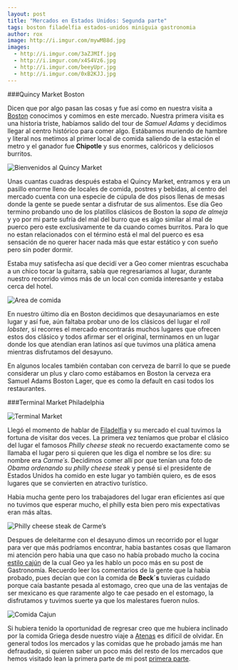 ```yaml
---
layout: post
title: "Mercados en Estados Unidos: Segunda parte"
tags: boston filadelfia estados-unidos miniguia gastronomia
author: rox
image: http://i.imgur.com/mywMB8d.jpg
images:
  - http://i.imgur.com/3aZJMIf.jpg
  - http://i.imgur.com/x4S4Vz6.jpg
  - http://i.imgur.com/beeyUpr.jpg
  - http://i.imgur.com/0xB2KJJ.jpg
---
```

###Quincy Market Boston

Dicen que por algo pasan las cosas y fue así como en nuestra visita a [Boston](/tag/boston/) conocimos y comimos en este mercado. Nuestra primera visita es una historia triste, habíamos salido del tour de *Samuel Adams* y decidimos llegar al centro histórico para comer algo. Estábamos muriendo de hambre y literal nos metimos al primer local de comida saliendo de la estación el metro y el ganador fue **Chipotle** y sus enormes, calóricos y deliciosos burritos. 

![Bienvenidos al Quincy Market](http://i.imgur.com/3aZJMIf.jpg)

Unas cuantas cuadras después estaba el Quincy Market, entramos y era un pasillo enorme lleno de locales de comida, postres y bebidas, al centro del mercado cuenta con una especie de cúpula de dos pisos llenas de mesas donde la gente se puede sentar a disfrutar de sus alimentos. Ese día Geo termino probando uno de los platillos clásicos de Boston la *sopa de almeja* y yo por mi parte sufría del mal del burro que es algo similar al mal de puerco pero este exclusivamente te da cuando comes burritos. Para lo que no estan relacionados con el término está el mal del puerco es esa sensación de no querer hacer nada más que estar estático y con sueño pero sin poder dormir.

Estaba muy satisfecha así que decidí ver a Geo comer mientras escuchaba a un chico tocar la guitarra, sabía que regresariamos al lugar, durante nuestro recorrido vimos más de un local con comida interesante y estaba cerca del hotel.

![Area de comida](http://i.imgur.com/x4S4Vz6.jpg)

En nuestro último día en Boston decidimos que desayunariamos en este lugar y así fue, aún faltaba probar uno de los clásicos del lugar el *roll lobster*, si recorres el mercado encontrarás muchos lugares que ofrecen estos dos clásico y todos afirmar ser el original, terminamos en un lugar donde los que atendían eran latinos así que tuvimos una plática amena mientras disfrutamos del desayuno.

En algunos locales también contaban con cerveza de barril lo que se puede considerar un plus y claro como estábamos en Boston la cerveza era Samuel Adams Boston Lager, que es como la default en casi todos los restaurantes.

###Terminal Market Philadelphia

![Terminal Market](http://i.imgur.com/jffvPUg.jpg)

Llegó el momento de hablar de [Filadelfia](/tag/filadelfia/) y su mercado el cual tuvimos la fortuna de visitar dos veces. La primera vez teníamos que probar el clásico del lugar el famosos *Philly cheese steak* no recuerdo exactamente como se llamaba el lugar pero si quieren que les diga el nombre se los dire: su nombre era *Carme´s*. Decidimos comer allí por que tenían una foto de *Obama ordenando su philly cheese steak* y pensé si el presidente de Estados Unidos ha comido en este lugar yo también quiero, es de esos lugares que se convierten en atractivo turístico.

Habia mucha gente pero los trabajadores del lugar eran eficientes así que no tuvimos que esperar mucho, el philly esta bien pero mis expectativas eran más altas. 

![Philly cheese steak de Carme’s](http://i.imgur.com/beeyUpr.jpg)

Despues de deleitarme con el desayuno dimos un recorrido por el lugar para ver que más podríamos encontrar, habia bastantes cosas que llamaron mi atención pero habia una que caso no había probado mucho la cocina [estilo cajún](/gastronomia-norteamericana/) de la cual Geo ya les hablo un poco más en su post de Gastronomía. Recuerdo leer los comentarios de la gente que la habia probado, pues decían que con la comida de **Beck´s** tuvieras cuidado porque caía bastante pesada al estomago, creo que una de las ventajas de ser mexicano es que raramente algo te cae pesado en el estomago, la disfrutamos y tuvimos suerte ya que los malestares fueron nulos.

![Comida Cajun](http://i.imgur.com/0xB2KJJ.jpg)

Si hubiera tenido la oportunidad de regresar creo que me hubiera inclinado por la comida Griega desde nuestro viaje a [Atenas](/tag/atenas/) es difícil de olvidar. En general todos los mercados y las comidas que he probado jamás me han defraudado, si quieren saber un poco más del resto de los mercados que hemos visitado lean la primera parte de mi post [primera parte](/mercados-en-estados-unidos/).
